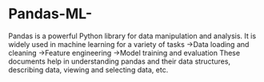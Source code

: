 # Pandas-ML-
Pandas is a powerful Python library for data manipulation and analysis. It is widely used in machine learning for a variety of tasks
->Data loading and cleaning
->Feature engineering
->Model training and evaluation
These documents help in understanding pandas and their data structures, describing data, viewing and selecting data, etc.

